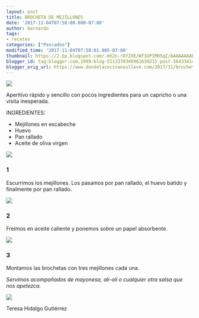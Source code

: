 ```yaml
---
layout: post
title: BROCHETA DE MEJILLONES
date: '2017-11-04T07:58:00.000-07:00'
author: bernardo
tags:
- recetas
categories: ["Pescados"]
modified_time: '2017-11-04T07:58:01.905-07:00'
thumbnail: https://2.bp.blogspot.com/-mh2n-rDfZXE/Wf3UPIMO5qI/AAAAAAAAD60/4geZiOdCqMYxZ_WSRohFIGr47Q1bOt2QQCLcBGAs/s72-c/00.JPG
blogger_id: tag:blogger.com,1999:blog-5113370346961639215.post-5643341479122507768
blogger_orig_url: https://www.dondelacocinanoslleve.com/2017/11/brocheta-de-mejillones.html
---
```


![](https://2.bp.blogspot.com/-mh2n-rDfZXE/Wf3UPIMO5qI/AAAAAAAAD60/4geZiOdCqMYxZ_WSRohFIGr47Q1bOt2QQCLcBGAs/s400/00.JPG)

  
Aperitivo rápido y sencillo con pocos ingredientes para un capricho o una visita inesperada.  

INGREDIENTES:
* Mejillones en escabeche 
* Huevo
* Pan rallado
* Aceite de oliva virgen  

![](https://1.bp.blogspot.com/-04a062UE_HU/Wf3UgOurEwI/AAAAAAAAD64/vXpK22bSf7AkQcN_T8vWXI_JJ3gZ-hpUQCLcBGAs/s320/01.JPG)

  

### 1

Escurrimos los mejillones. Los pasamos por pan rallado, el huevo batido y finalmente por pan rallado.  

![](https://2.bp.blogspot.com/-S3nfPWC7XwU/Wf3UwaeKYJI/AAAAAAAAD7A/JfRNuubPwnMEyPgJ_RjE9XdFCaDoy7XvwCLcBGAs/s320/02.JPG)

  

### 2

Freímos en aceite caliente y ponemos sobre un papel absorbente.  
  

![](https://2.bp.blogspot.com/-jqeHVYEL-dA/Wf3U-C5wiUI/AAAAAAAAD7E/rqvIp1FJoz8cm8F3XOI_ie-luk_idF1TQCLcBGAs/s320/03.JPG)

  

### 3

Montamos las brochetas con tres mejillones cada una.  
  
_Servimos acompañados de mayonesa, ali-oli o cualquier otra salsa que nos apetezca._

![](https://3.bp.blogspot.com/-5JE2NC1xP0s/Wf3VOsP_xbI/AAAAAAAAD7I/AR5kLeEtYpc1o9sF4AGgc-hh6VAV2PwUgCLcBGAs/s320/04.JPG)

  
  
Teresa Hidalgo Gutiérrez
